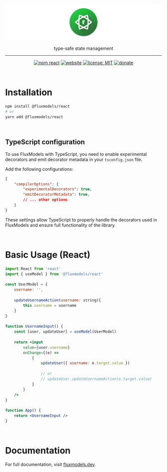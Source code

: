 <div align="center" class="cover">

[![FluxModels](https://raw.githubusercontent.com/fluxmodels/fluxmodels/main/docs/images/cover.png)](https://fluxmodels.dev/)

type-safe state management

---

[![npm react](https://img.shields.io/npm/v/@fluxmodels/react?style=flat&labelColor=202020&label=NPM(React))](https://www.npmjs.com/package/@fluxmodels/react) [![website](https://img.shields.io/badge/Docs-fluxmodels.dev-2ea845?style=flat&labelColor=202020)](https://fluxmodels.dev/) [![license: MIT](https://img.shields.io/badge/License-MIT-00aa00.svg?style=flat&labelColor=202020)](https://opensource.org/licenses/MIT) [![donate](https://img.shields.io/badge/Donate-PayPal-ff3f59.svg?style=flat&labelColor=202020)](https://paypal.me/vadzimsharai)

</div>

&nbsp;

# Installation

```bash
npm install @fluxmodels/react
# or
yarn add @fluxmodels/react
```

&nbsp;

## TypeScript configuration

To use FluxModels with TypeScript, you need to enable experimental decorators and emit decorator metadata in your `tsconfig.json` file.

Add the following configurations:

```json
{
    "compilerOptions": {
        "experimentalDecorators": true,
        "emitDecoratorMetadata": true,
        // ... other options
    }
}
```

These settings allow TypeScript to properly handle the decorators used in FluxModels and ensure full functionality of the library.

&nbsp;

# Basic Usage (React)

```jsx
import React from 'react'
import { useModel } from '@fluxmodels/react'

const UserModel = {
    username: '',

    updateUsernameAction(username: string){
        this.username = username
    }
}

function UsernameInput() {
    const [user, updateUser] = useModel(UserModel)

    return <input 
        value={user.username} 
        onChange={(e) => 
            {
                updateUser({ username: e.target.value })

                // or
                // updateUser.updateUsernameAction(e.target.value)
            }
        } 
    />
}

function App() {
    return <UsernameInput />
}
```

&nbsp;

# Documentation

For full documentation, visit [fluxmodels.dev](https://docs.fluxmodels.dev/).

